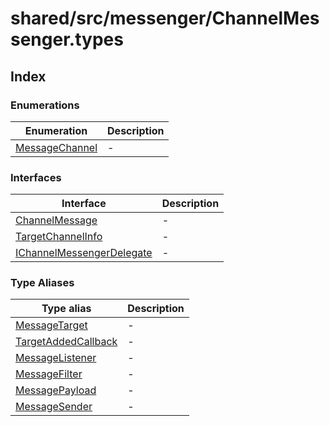 # shared/src/messenger/ChannelMessenger.types

## Index

### Enumerations

| Enumeration | Description |
| ------ | ------ |
| [MessageChannel](../channel-messenger-types/enumerations/message-channel.md) | - |

### Interfaces

| Interface | Description |
| ------ | ------ |
| [ChannelMessage](../channel-messenger-types/interfaces/channel-message.md) | - |
| [TargetChannelInfo](../channel-messenger-types/interfaces/target-channel-info.md) | - |
| [IChannelMessengerDelegate](../channel-messenger-types/interfaces/i-channel-messenger-delegate.md) | - |

### Type Aliases

| Type alias | Description |
| ------ | ------ |
| [MessageTarget](../channel-messenger-types/type-aliases/message-target.md) | - |
| [TargetAddedCallback](../channel-messenger-types/type-aliases/target-added-callback.md) | - |
| [MessageListener](../channel-messenger-types/type-aliases/message-listener.md) | - |
| [MessageFilter](../channel-messenger-types/type-aliases/message-filter.md) | - |
| [MessagePayload](../channel-messenger-types/type-aliases/message-payload.md) | - |
| [MessageSender](../channel-messenger-types/type-aliases/message-sender.md) | - |
